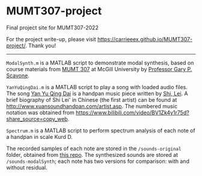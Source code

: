 # MUMT307-project
Final project site for MUMT307-2022

For the project write-up, please visit https://carrieeex.github.io/MUMT307-project/. Thank you!

***

`ModalSynth.m` is a MATLAB script to demonstrate modal synthesis, based on course materials from [MUMT 307](https://www.music.mcgill.ca/~gary/307/) at McGill University by [Professor Gary P. Scavone](http://www.music.mcgill.ca/~gary/).

`YanYuQingDai.m` is a MATLAB script to play a song with loaded audio files. The song [Yan Yu Qing Dai](https://www.youtube.com/watch?v=PhtP8YuxzAQ) is a handpan music piece written by [Shi, Lei](https://slwmy.bandcamp.com/). A brief biography of Shi Lei' in Chinese (the first artist) can be found at http://www.xuansoundhandpan.com/artist.asp. The numbered music notation was obtained from https://www.bilibili.com/video/BV1Zk4y1r75d?share_source=copy_web.

`Spectrum.m` is a MATLAB script to perform spectrum analysis of each note of a handpan in scale Kurd D.

The recorded samples of each note are stored in the `/sounds-original` folder, obtained from [this repo](https://github.com/bel0v/handpan/tree/gh-pages/src/sounds/samples-pan_backup). The synthesized sounds are stored at `/sounds-modalSynth`; each note has two versions for comparison: with and without residual.